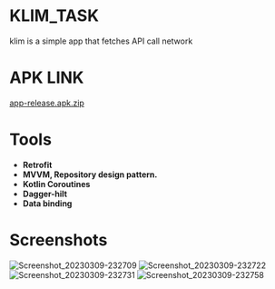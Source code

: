 # KLIM_TASK
klim is a simple app that fetches API call network

# APK LINK
[app-release.apk.zip](https://github.com/AbdulrahmanAli19/KLIM_TASK/files/10936159/app-release.apk.zip)

# Tools
- **Retrofit**
- **MVVM, Repository design pattern.**
- **Kotlin Coroutines**
- **Dagger-hilt**
- **Data binding**

# Screenshots

![Screenshot_20230309-232709](https://user-images.githubusercontent.com/60023467/224164071-98c9bb6d-0bca-4fca-ae8a-a418290673df.png)
![Screenshot_20230309-232722](https://user-images.githubusercontent.com/60023467/224164076-e1637007-6558-42d2-aaf9-801ae71c6201.png)
![Screenshot_20230309-232731](https://user-images.githubusercontent.com/60023467/224164081-1653a7d1-35bd-449a-a2a7-6b13050448e7.png)
![Screenshot_20230309-232758](https://user-images.githubusercontent.com/60023467/224164085-bca3a415-bd56-424e-b4b3-6ae3b5d59868.png)
